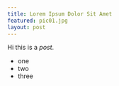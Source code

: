 ```yaml
---
title: Lorem Ipsum Dolor Sit Amet
featured: pic01.jpg
layout: post
---
```


Hi this is a *post*.

- one
- two
- three
